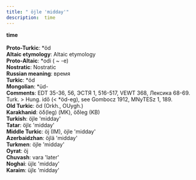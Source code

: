 ```yaml
---
title: " öjle 'midday'"
description:  time
---
```

<strong> time</strong><br><br>
<strong>Proto-Turkic</strong>:  *öd<br>
<strong>Altaic etymology</strong>:  Altaic etymology<br>
<strong> Proto-Altaic</strong>:  *odi ( ~ -e)<br>
<strong>Nostratic</strong>:  Nostratic<br>
<strong>Russian meaning</strong>:  время<br>
<strong>Turkic</strong>:  *öd<br>
<strong>Mongolian</strong>:  *üd-<br>
<strong>Comments</strong>:  EDT 35-36, 56, ЭСТЯ 1, 516-517, VEWT 368, Лексика 68-69. Turk. > Hung. idő (< *öd-eg), see Gombocz 1912, MNyTESz 1, 189.<br>
<strong>Old Turkic</strong>:  öd (Orkh., OUygh.)<br>
<strong>Karakhanid</strong>:  öδ(leg) (MK), öδleg (KB)<br>
<strong>Turkish</strong>:  öjle 'midday'<br>
<strong>Tatar</strong>:  öjlɛ 'midday'<br>
<strong>Middle Turkic</strong>:  öj (IM), öjle 'midday'<br>
<strong>Azerbaidzhan</strong>:  öjlä 'midday'<br>
<strong>Turkmen</strong>:  öjle 'midday'<br>
<strong>Oyrat</strong>:  öj<br>
<strong>Chuvash</strong>:  vara 'later'<br>
<strong>Noghai</strong>:  üjlɛ 'midday'<br>
<strong>Karaim</strong>:  üjlɛ 'midday'<br>


